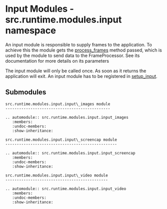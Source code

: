 # Input Modules - src.runtime.modules.input namespace

An input module is responsible to supply frames to the application. To achieve this the module gets
the [process_frames](src.runtime.runtime.FrameProcessor.process_frames) method passed, which is used by the module to
send data to the FrameProcessor. See its documentation for more details on its parameters

The input module will only be called once. As soon as it returns the application will exit. An input module has to be
registered in [setup_input](src.runtime.runtime.setup_input).


## Submodules
```{eval-rst}
src.runtime.modules.input.input\_images module
----------------------------------------------

.. automodule:: src.runtime.modules.input.input_images
   :members:
   :undoc-members:
   :show-inheritance:

src.runtime.modules.input.input\_screencap module
-------------------------------------------------

.. automodule:: src.runtime.modules.input.input_screencap
   :members:
   :undoc-members:
   :show-inheritance:

src.runtime.modules.input.input\_video module
---------------------------------------------

.. automodule:: src.runtime.modules.input.input_video
   :members:
   :undoc-members:
   :show-inheritance:
```